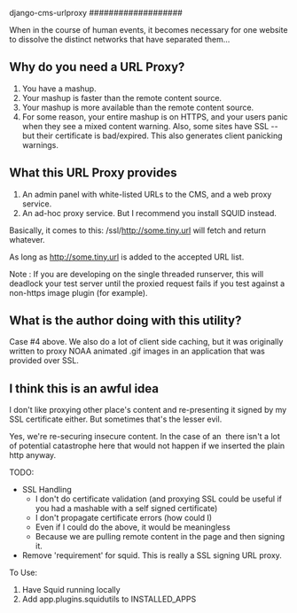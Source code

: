 django-cms-urlproxy
###################

When in the course of human events, it becomes necessary for one website to
dissolve the distinct networks that have separated them...

Why do you need a URL Proxy?
----------------------------

1. You have a mashup.
2. Your mashup is faster than the remote content source.
3. Your mashup is more available than the remote content source.
4. For some reason, your entire mashup is on HTTPS, and your users panic when
   they see a mixed content warning.  Also, some sites have SSL -- but their
   certificate is bad/expired.  This also generates client panicking warnings.

What this URL Proxy provides
----------------------------

1. An admin panel with white-listed URLs to the CMS, and a web proxy service.
2. An ad-hoc proxy service.  But I recommend you install SQUID instead.

Basically, it comes to this:
   /ssl/http://some.tiny.url will fetch and return whatever.

   As long as http://some.tiny.url is added to the accepted URL list.

   Note : If you are developing on the single threaded runserver, this will
   deadlock your test server until the proxied request fails if you test
   against a non-https image plugin (for example).


What is the author doing with this utility?
-------------------------------------------

Case #4 above.  We also do a lot of client side caching, but it was originally
written to proxy NOAA animated .gif images in an application that was provided
over SSL.

I think this is an awful idea
-----------------------------

I don't like proxying other place's content and re-presenting it signed by my
SSL certificate either.  But sometimes that's the lesser evil.

Yes, we're re-securing insecure content.  In the case of an <img src> there
isn't a lot of potential catastrophe here that would not happen if we inserted
the plain http anyway.

TODO:
  - SSL Handling
    - I don't do certificate validation (and proxying SSL could be useful if you
      had a mashable with a self signed certificate)
    - I don't propagate certificate errors (how could I)
    - Even if I could do the above, it would be meaningless
    - Because we are pulling remote content in the page and then signing it.
  - Remove 'requirement' for squid.  This is really a SSL signing URL proxy.

To Use:

1. Have Squid running locally
2. Add app.plugins.squidutils to INSTALLED_APPS 
